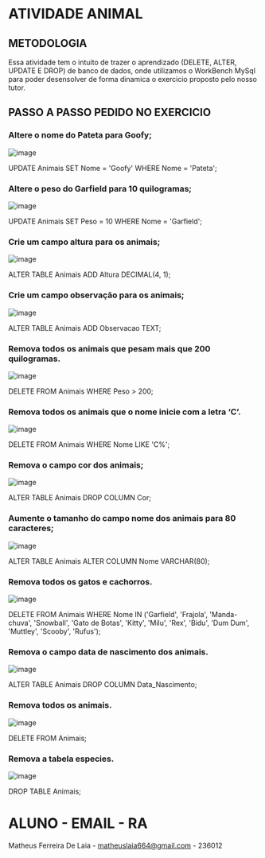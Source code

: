 # ATIVIDADE ANIMAL 

## METODOLOGIA

Essa atividade tem o intuito de trazer o aprendizado (DELETE, ALTER, UPDATE E DROP) de banco de dados, onde utilizamos o WorkBench MySql para poder desensolver de forma dinamica o exercicio proposto pelo nosso tutor. 

## PASSO A PASSO PEDIDO NO EXERCICIO

### Altere o nome do Pateta para Goofy;

![image](https://github.com/MatheusLaiaa/UPDATE_DELETE/assets/144149403/e39f3738-afcc-43fd-9626-aecad9b94431)

UPDATE Animais
SET Nome = 'Goofy'
WHERE Nome = 'Pateta';


### Altere o peso do Garfield para 10 quilogramas;

![image](https://github.com/MatheusLaiaa/UPDATE_DELETE/assets/144149403/d8ab6349-94a6-4612-a8f7-4dbb6eb27beb)

UPDATE Animais
SET Peso = 10
WHERE Nome = 'Garfield';

### Crie um campo altura para os animais;

![image](https://github.com/MatheusLaiaa/UPDATE_DELETE/assets/144149403/4faaef18-001f-4479-bd0c-a6322b556c60)

ALTER TABLE Animais
ADD Altura DECIMAL(4, 1);


### Crie um campo observação para os animais;

![image](https://github.com/MatheusLaiaa/UPDATE_DELETE/assets/144149403/82c14702-fd0c-48c5-b236-f42052596e62)

ALTER TABLE Animais
ADD Observacao TEXT;


### Remova todos os animais que pesam mais que 200 quilogramas.

![image](https://github.com/MatheusLaiaa/UPDATE_DELETE/assets/144149403/011b75d2-fe45-4c1c-9477-58fded0e1a9e)

DELETE FROM Animais
WHERE Peso > 200;

### Remova todos os animais que o nome inicie com a letra ‘C’.

![image](https://github.com/MatheusLaiaa/UPDATE_DELETE/assets/144149403/46a92527-15c4-45e6-8a7e-574e6f6f6cad)

DELETE FROM Animais
WHERE Nome LIKE 'C%';

### Remova o campo cor dos animais;

![image](https://github.com/MatheusLaiaa/UPDATE_DELETE/assets/144149403/f653cd28-e7fb-4e5d-8f32-0a6166e70b66)

ALTER TABLE Animais
DROP COLUMN Cor;

### Aumente o tamanho do campo nome dos animais para 80 caracteres;

![image](https://github.com/MatheusLaiaa/UPDATE_DELETE/assets/144149403/90514798-97df-4609-aaee-a70f95cda22c)

ALTER TABLE Animais
ALTER COLUMN Nome VARCHAR(80);

### Remova todos os gatos e cachorros.

![image](https://github.com/MatheusLaiaa/UPDATE_DELETE/assets/144149403/a706f0c8-a0f3-41ae-9d60-19f91cbb7027)

DELETE FROM Animais
WHERE Nome IN ('Garfield', 'Frajola', 'Manda-chuva', 'Snowball', 'Gato de Botas', 'Kitty', 'Milu', 'Rex', 'Bidu', 'Dum Dum', 'Muttley', 'Scooby', 'Rufus');

### Remova o campo data de nascimento dos animais.

![image](https://github.com/MatheusLaiaa/UPDATE_DELETE/assets/144149403/a73344c7-51ff-4e1e-acae-6f12960e68c7)

ALTER TABLE Animais
DROP COLUMN Data_Nascimento;

### Remova todos os animais.

![image](https://github.com/MatheusLaiaa/UPDATE_DELETE/assets/144149403/541c65d1-d43c-437c-b040-9a1eace848c5)

DELETE FROM Animais;

### Remova a tabela especies.

![image](https://github.com/MatheusLaiaa/UPDATE_DELETE/assets/144149403/e9bfaa66-7b60-4e34-8594-cb6d13756c11)

DROP TABLE Animais;

# ALUNO - EMAIL - RA

Matheus Ferreira De Laia - matheuslaia664@gmail.com - 236012













